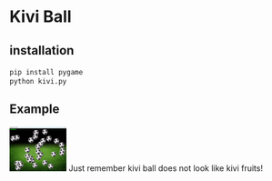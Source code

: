 # Kivi Ball
## installation
```
pip install pygame
python kivi.py
```
## Example
<img src='sample.png' width='100'>
Just remember kivi ball does not look like kivi fruits!
